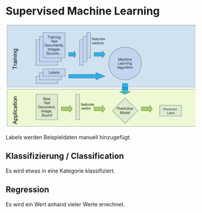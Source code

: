# Supervised Machine Learning

![](images/IMG_0229.jpeg)

Labels werden Beispieldaten manuell hinzugefügt.


## Klassifizierung / Classification

Es wird etwas in eine Kategorie klassifiziert.

## Regression

Es wird ein Wert anhand vieler Werte errechnet.

